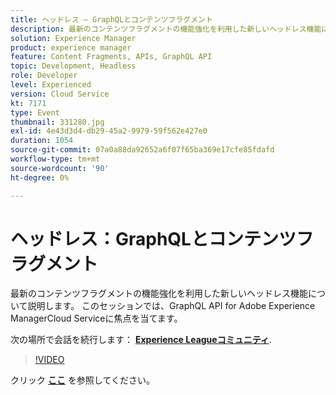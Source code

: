 ```yaml
---
title: ヘッドレス — GraphQLとコンテンツフラグメント
description: 最新のコンテンツフラグメントの機能強化を利用した新しいヘッドレス機能について説明します。 このセッションでは、GraphQL API for Adobe Experience ManagerCloud Serviceに焦点を当てます。 このセッションは、Adobe Developers Live Content イベントの一部として配信されました。
solution: Experience Manager
product: experience manager
feature: Content Fragments, APIs, GraphQL API
topic: Development, Headless
role: Developer
level: Experienced
version: Cloud Service
kt: 7171
type: Event
thumbnail: 331280.jpg
exl-id: 4e43d3d4-db29-45a2-9979-59f562e427e0
duration: 1054
source-git-commit: 07a0a88da92652a6f07f65ba369e17cfe85fdafd
workflow-type: tm+mt
source-wordcount: '90'
ht-degree: 0%

---
```


# ヘッドレス：GraphQLとコンテンツフラグメント

最新のコンテンツフラグメントの機能強化を利用した新しいヘッドレス機能について説明します。 このセッションでは、GraphQL API for Adobe Experience ManagerCloud Serviceに焦点を当てます。

次の場所で会話を続行します： **[Experience Leagueコミュニティ](https://adobe.ly/36Yd3v6)**.

>[!VIDEO](https://video.tv.adobe.com/v/331280/?quality=12&learn=on&hidetitle=true)

クリック **[ここ](/help/adobe-developers-live/assets/headless-graphql-content-fragments.pdf)** を参照してください。
